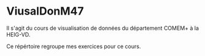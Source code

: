 # ViusalDonM47

Il s'agit du cours de visualisation de données du département COMEM+ à la HEIG-VD.

Ce répértoire regroupe mes exercices pour ce cours. 